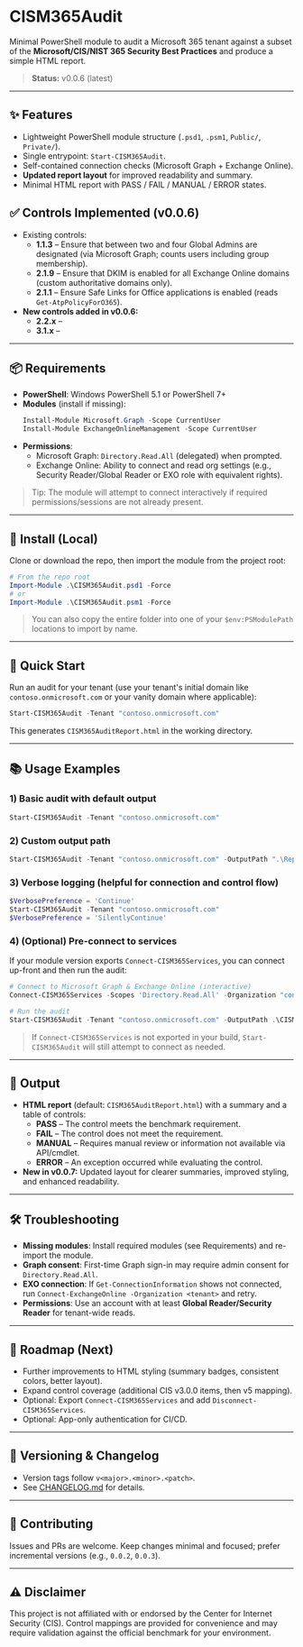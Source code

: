 # CISM365Audit

Minimal PowerShell module to audit a Microsoft 365 tenant against a subset of the **Microsoft/CIS/NIST 365 Security Best Practices** and produce a simple HTML report.

> **Status:** v0.0.6 (latest)

---

## ✨ Features
- Lightweight PowerShell module structure (`.psd1`, `.psm1`, `Public/`, `Private/`).
- Single entrypoint: `Start-CISM365Audit`.
- Self-contained connection checks (Microsoft Graph + Exchange Online).
- **Updated report layout** for improved readability and summary.
- Minimal HTML report with PASS / FAIL / MANUAL / ERROR states.

## ✅ Controls Implemented (v0.0.6)
- Existing controls:
  - **1.1.3** – Ensure that between two and four Global Admins are designated (via Microsoft Graph; counts users including group membership).
  - **2.1.9** – Ensure that DKIM is enabled for all Exchange Online domains (custom authoritative domains only).
  - **2.1.1** – Ensure Safe Links for Office applications is enabled (reads `Get-AtpPolicyForO365`).
- **New controls added in v0.0.6:**
    - **2.2.x** – 
    - **3.1.x** – 

---

## 📦 Requirements
- **PowerShell**: Windows PowerShell 5.1 or PowerShell 7+
- **Modules** (install if missing):
  ```powershell
  Install-Module Microsoft.Graph -Scope CurrentUser
  Install-Module ExchangeOnlineManagement -Scope CurrentUser
  ```
- **Permissions**:
  - Microsoft Graph: `Directory.Read.All` (delegated) when prompted.
  - Exchange Online: Ability to connect and read org settings (e.g., Security Reader/Global Reader or EXO role with equivalent rights).

> Tip: The module will attempt to connect interactively if required permissions/sessions are not already present.

---

## 🔧 Install (Local)
Clone or download the repo, then import the module from the project root:

```powershell
# From the repo root
Import-Module .\CISM365Audit.psd1 -Force
# or
Import-Module .\CISM365Audit.psm1 -Force
```

> You can also copy the entire folder into one of your `$env:PSModulePath` locations to import by name.

---

## 🚀 Quick Start
Run an audit for your tenant (use your tenant's initial domain like `contoso.onmicrosoft.com` or your vanity domain where applicable):

```powershell
Start-CISM365Audit -Tenant "contoso.onmicrosoft.com"
```

This generates `CISM365AuditReport.html` in the working directory.

---

## 📚 Usage Examples
### 1) Basic audit with default output
```powershell
Start-CISM365Audit -Tenant "contoso.onmicrosoft.com"
```

### 2) Custom output path
```powershell
Start-CISM365Audit -Tenant "contoso.onmicrosoft.com" -OutputPath ".\Reports\report.html"
```

### 3) Verbose logging (helpful for connection and control flow)
```powershell
$VerbosePreference = 'Continue'
Start-CISM365Audit -Tenant "contoso.onmicrosoft.com"
$VerbosePreference = 'SilentlyContinue'
```

### 4) (Optional) Pre-connect to services
If your module version exports `Connect-CISM365Services`, you can connect up-front and then run the audit:
```powershell
# Connect to Microsoft Graph & Exchange Online (interactive)
Connect-CISM365Services -Scopes 'Directory.Read.All' -Organization "contoso.onmicrosoft.com"

# Run the audit
Start-CISM365Audit -Tenant "contoso.onmicrosoft.com" -OutputPath .\CISM365AuditReport.html
```
> If `Connect-CISM365Services` is not exported in your build, `Start-CISM365Audit` will still attempt to connect as needed.

---

## 🧾 Output
- **HTML report** (default: `CISM365AuditReport.html`) with a summary and a table of controls:
  - **PASS** – The control meets the benchmark requirement.
  - **FAIL** – The control does not meet the requirement.
  - **MANUAL** – Requires manual review or information not available via API/cmdlet.
  - **ERROR** – An exception occurred while evaluating the control.
- **New in v0.0.7:** Updated layout for clearer summaries, improved styling, and enhanced readability.

---

## 🛠️ Troubleshooting
- **Missing modules**: Install required modules (see Requirements) and re-import the module.
- **Graph consent**: First-time Graph sign-in may require admin consent for `Directory.Read.All`.
- **EXO connection**: If `Get-ConnectionInformation` shows not connected, run `Connect-ExchangeOnline -Organization <tenant>` and retry.
- **Permissions**: Use an account with at least **Global Reader/Security Reader** for tenant-wide reads.

---

## 🧭 Roadmap (Next)
- Further improvements to HTML styling (summary badges, consistent colors, better layout).
- Expand control coverage (additional CIS v3.0.0 items, then v5 mapping).
- Optional: Export `Connect-CISM365Services` and add `Disconnect-CISM365Services`.
- Optional: App-only authentication for CI/CD.

---

## 🔖 Versioning & Changelog
- Version tags follow `v<major>.<minor>.<patch>`.
- See [CHANGELOG.md](CHANGELOG.md) for details.

---

## 🤝 Contributing
Issues and PRs are welcome. Keep changes minimal and focused; prefer incremental versions (e.g., `0.0.2`, `0.0.3`).

---

## ⚠️ Disclaimer

This project is not affiliated with or endorsed by the Center for Internet Security (CIS). Control mappings are provided for convenience and may require validation against the official benchmark for your environment.
